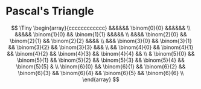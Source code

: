 # Pascal's Triangle

$$
\Tiny
\begin{array}{cccccccccccc}
&&&&&& \binom{0}{0} &&&&&& \\
&&&&& \binom{1}{0} && \binom{1}{1} &&&&& \\
&&&& \binom{2}{0} && \binom{2}{1} && \binom{2}{2} &&&& \\
&&& \binom{3}{0} && \binom{3}{1} && \binom{3}{2} && \binom{3}{3} &&& \\
&& \binom{4}{0} && \binom{4}{1} && \binom{4}{2} && \binom{4}{3} && \binom{4}{4} && \\
& \binom{5}{0} && \binom{5}{1} && \binom{5}{2} && \binom{5}{3} && \binom{5}{4} && \binom{5}{5} & \\
\binom{6}{0} && \binom{6}{1} && \binom{6}{2} && \binom{6}{3} && \binom{6}{4} && \binom{6}{5} && \binom{6}{6} \\
\end{array}
$$
